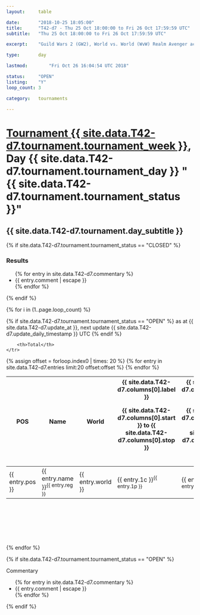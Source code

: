 ```yaml
---
layout: 	table

date: 		"2018-10-25 18:05:00"
title: 		"T42-d7 - Thu 25 Oct 18:00:00 to Fri 26 Oct 17:59:59 UTC"
subtitle: 	"Thu 25 Oct 18:00:00 to Fri 26 Oct 17:59:59 UTC"

excerpt:    "Guild Wars 2 (GW2), World vs. World (WvW) Realm Avenger achivement Tournament. \"Every Kill Counts\""

type:       day

lastmod: 		"Fri Oct 26 16:04:54 UTC 2018"

status:     "OPEN"
listing:    "Y"
loop_count: 3

category: 	tournaments

---
```

<div class="table_header">
    <h1><a href="{{ site.data.T42-d7.tournament.week_url }}">Tournament {{ site.data.T42-d7.tournament.tournament_week }}</a>, Day {{ site.data.T42-d7.tournament.tournament_day }} "{{ site.data.T42-d7.tournament.tournament_status }}"</h1>
    <h2>{{ site.data.T42-d7.tournament.day_subtitle }}</h2> 
</div>

{% if site.data.T42-d7.tournament.tournament_status == "CLOSED" %} 
<div class="commentary">
  <h3>Results</h3>
  <ul>
    {% for entry in site.data.T42-d7.commentary %}
    <li class="commentary_list">{{ entry.comment | escape }}</li>
    {% endfor %}
  </ul>
</div>
{% endif %}


{% for i in (1..page.loop_count) %}

{% if site.data.T42-d7.tournament.tournament_status == "OPEN" %} 
<span class="table_nextupdate">as at {{ site.data.T42-d7.update_at }}, next update {{ site.data.T42-d7.update_daily_timestamp }} UTC</span> 
{% endif %}

<table class="day_table">
  <colgroup>
    <col style="width:18px">
    <col style="width:55px">
    <col style="width:55px">
    <col style="width:12px">
    <col style="width:12px">
    <col style="width:12px">
    <col style="width:12px">
    <col style="width:12px">
    <col style="width:12px">
    <col style="width:12px">
    <col style="width:12px">
    <col style="width:12px">
    <col style="width:12px">
    <col style="width:12px">
    <col style="width:12px">
    <col style="width:12px">
    <col style="width:12px">
    <col style="width:12px">
    <col style="width:12px">
    <col style="width:12px">
    <col style="width:12px">
    <col style="width:12px">
    <col style="width:12px">
    <col style="width:12px">
    <col style="width:12px">
    <col style="width:12px">
    <col style="width:12px">
    <col style="width:18px">
  </colgroup>  
  <thead>
    <tr>
        <th>POS</th>
        <th class="AlignLeft">Name</th>
        <th class="AlignLeft">World</th>

<th><div class="label">{{ site.data.T42-d7.columns[0].label }}<p class="onhover">{{ site.data.T42-d7.columns[0].start }} to {{ site.data.T42-d7.columns[0].stop }}</p></div>​</th>
<th><div class="label">{{ site.data.T42-d7.columns[1].label }}<p class="onhover">{{ site.data.T42-d7.columns[1].start }} to {{ site.data.T42-d7.columns[1].stop }}</p></div>​</th>
<th><div class="label">{{ site.data.T42-d7.columns[2].label }}<p class="onhover">{{ site.data.T42-d7.columns[2].start }} to {{ site.data.T42-d7.columns[2].stop }}</p></div>​</th>
<th><div class="label">{{ site.data.T42-d7.columns[3].label }}<p class="onhover">{{ site.data.T42-d7.columns[3].start }} to {{ site.data.T42-d7.columns[3].stop }}</p></div>​</th>
<th><div class="label">{{ site.data.T42-d7.columns[4].label }}<p class="onhover">{{ site.data.T42-d7.columns[4].start }} to {{ site.data.T42-d7.columns[4].stop }}</p></div>​</th>
<th><div class="label">{{ site.data.T42-d7.columns[5].label }}<p class="onhover">{{ site.data.T42-d7.columns[5].start }} to {{ site.data.T42-d7.columns[5].stop }}</p></div>​</th>
<th><div class="label">{{ site.data.T42-d7.columns[6].label }}<p class="onhover">{{ site.data.T42-d7.columns[6].start }} to {{ site.data.T42-d7.columns[6].stop }}</p></div>​</th>
<th><div class="label">{{ site.data.T42-d7.columns[7].label }}<p class="onhover">{{ site.data.T42-d7.columns[7].start }} to {{ site.data.T42-d7.columns[7].stop }}</p></div>​</th>
<th><div class="label">{{ site.data.T42-d7.columns[8].label }}<p class="onhover">{{ site.data.T42-d7.columns[8].start }} to {{ site.data.T42-d7.columns[8].stop }}</p></div>​</th>
<th><div class="label">{{ site.data.T42-d7.columns[9].label }}<p class="onhover">{{ site.data.T42-d7.columns[9].start }} to {{ site.data.T42-d7.columns[9].stop }}</p></div>​</th>
<th><div class="label">{{ site.data.T42-d7.columns[10].label }}<p class="onhover">{{ site.data.T42-d7.columns[10].start }} to {{ site.data.T42-d7.columns[10].stop }}</p></div>​</th>

<th><div class="label">{{ site.data.T42-d7.columns[11].label }}<p class="onhover">{{ site.data.T42-d7.columns[11].start }} to {{ site.data.T42-d7.columns[11].stop }}</p></div>​</th>
<th><div class="label">{{ site.data.T42-d7.columns[12].label }}<p class="onhover">{{ site.data.T42-d7.columns[12].start }} to {{ site.data.T42-d7.columns[12].stop }}</p></div>​</th>
<th><div class="label">{{ site.data.T42-d7.columns[13].label }}<p class="onhover">{{ site.data.T42-d7.columns[13].start }} to {{ site.data.T42-d7.columns[13].stop }}</p></div>​</th>
<th><div class="label">{{ site.data.T42-d7.columns[14].label }}<p class="onhover">{{ site.data.T42-d7.columns[14].start }} to {{ site.data.T42-d7.columns[14].stop }}</p></div>​</th>
<th><div class="label">{{ site.data.T42-d7.columns[15].label }}<p class="onhover">{{ site.data.T42-d7.columns[15].start }} to {{ site.data.T42-d7.columns[15].stop }}</p></div>​</th>
<th><div class="label">{{ site.data.T42-d7.columns[16].label }}<p class="onhover">{{ site.data.T42-d7.columns[16].start }} to {{ site.data.T42-d7.columns[16].stop }}</p></div>​</th>
<th><div class="label">{{ site.data.T42-d7.columns[17].label }}<p class="onhover">{{ site.data.T42-d7.columns[17].start }} to {{ site.data.T42-d7.columns[17].stop }}</p></div>​</th>
<th><div class="label">{{ site.data.T42-d7.columns[18].label }}<p class="onhover">{{ site.data.T42-d7.columns[18].start }} to {{ site.data.T42-d7.columns[18].stop }}</p></div>​</th>
<th><div class="label">{{ site.data.T42-d7.columns[19].label }}<p class="onhover">{{ site.data.T42-d7.columns[19].start }} to {{ site.data.T42-d7.columns[19].stop }}</p></div>​</th>
<th><div class="label">{{ site.data.T42-d7.columns[20].label }}<p class="onhover">{{ site.data.T42-d7.columns[20].start }} to {{ site.data.T42-d7.columns[20].stop }}</p></div>​</th>

<th><div class="label">{{ site.data.T42-d7.columns[21].label }}<p class="onhover">{{ site.data.T42-d7.columns[21].start }} to {{ site.data.T42-d7.columns[21].stop }}</p></div>​</th>
<th><div class="label">{{ site.data.T42-d7.columns[22].label }}<p class="onhover">{{ site.data.T42-d7.columns[22].start }} to {{ site.data.T42-d7.columns[22].stop }}</p></div>​</th>
<th><div class="label">{{ site.data.T42-d7.columns[23].label }}<p class="onhover">{{ site.data.T42-d7.columns[23].start }} to {{ site.data.T42-d7.columns[23].stop }}</p></div>​</th>

        <th>Total</th>
    </tr>
  </thead>
  {% assign offset = forloop.index0 | times: 20 %}
<tbody>
{% for entry in site.data.T42-d7.entries limit:20 offset:offset %}
  <tr>
    <td class="pl{{ entry.pos }}">{{ entry.pos }}</td>
    <td class="AlignLeft">{{ entry.name }}<sup>{{ entry.reg }}</sup></td>
    <td class="AlignLeft">{{ entry.world }}</td>
    <td class="pl{{ entry.1p }}">{{ entry.1c }}<sup>{{ entry.1p }}</sup></td>
    <td class="pl{{ entry.2p }}">{{ entry.2c }}<sup>{{ entry.2p }}</sup></td>
    <td class="pl{{ entry.3p }}">{{ entry.3c }}<sup>{{ entry.3p }}</sup></td>
    <td class="pl{{ entry.4p }}">{{ entry.4c }}<sup>{{ entry.4p }}</sup></td>
    <td class="pl{{ entry.5p }}">{{ entry.5c }}<sup>{{ entry.5p }}</sup></td>
    <td class="pl{{ entry.6p }}">{{ entry.6c }}<sup>{{ entry.6p }}</sup></td>
    <td class="pl{{ entry.7p }}">{{ entry.7c }}<sup>{{ entry.7p }}</sup></td>
    <td class="pl{{ entry.8p }}">{{ entry.8c }}<sup>{{ entry.8p }}</sup></td>
    <td class="pl{{ entry.9p }}">{{ entry.9c }}<sup>{{ entry.9p }}</sup></td>
    <td class="pl{{ entry.10p }}">{{ entry.10c }}<sup>{{ entry.10p }}</sup></td>
    <td class="pl{{ entry.11p }}">{{ entry.11c }}<sup>{{ entry.11p }}</sup></td>
    <td class="pl{{ entry.12p }}">{{ entry.12c }}<sup>{{ entry.12p }}</sup></td>
    <td class="pl{{ entry.13p }}">{{ entry.13c }}<sup>{{ entry.13p }}</sup></td>
    <td class="pl{{ entry.14p }}">{{ entry.14c }}<sup>{{ entry.14p }}</sup></td>
    <td class="pl{{ entry.15p }}">{{ entry.15c }}<sup>{{ entry.15p }}</sup></td>
    <td class="pl{{ entry.16p }}">{{ entry.16c }}<sup>{{ entry.16p }}</sup></td>
    <td class="pl{{ entry.17p }}">{{ entry.17c }}<sup>{{ entry.17p }}</sup></td>
    <td class="pl{{ entry.18p }}">{{ entry.18c }}<sup>{{ entry.18p }}</sup></td>
    <td class="pl{{ entry.19p }}">{{ entry.19c }}<sup>{{ entry.19p }}</sup></td>
    <td class="pl{{ entry.20p }}">{{ entry.20c }}<sup>{{ entry.20p }}</sup></td>
    <td class="pl{{ entry.21p }}">{{ entry.21c }}<sup>{{ entry.21p }}</sup></td>
    <td class="pl{{ entry.22p }}">{{ entry.22c }}<sup>{{ entry.22p }}</sup></td>
    <td class="pl{{ entry.23p }}">{{ entry.23c }}<sup>{{ entry.23p }}</sup></td>
    <td class="pl{{ entry.24p }}">{{ entry.24c }}<sup>{{ entry.24p }}</sup></td>
    <td>{{ entry.total }}</td>
  </tr>
{% endfor %}  
</tbody>
</table>
<div class="leaderboard">
  <script async src="//pagead2.googlesyndication.com/pagead/js/adsbygoogle.js"></script>
  <!-- 728x90 -->
  <ins class="adsbygoogle"
       style="display:inline-block;width:728px;height:90px"
       data-ad-client="ca-pub-3274917281288240"
       data-ad-slot="3870538733"></ins>
  <script>
  (adsbygoogle = window.adsbygoogle || []).push({});
  </script>    
</div>
<br />
{% endfor %}

{% if site.data.T42-d7.tournament.tournament_status == "OPEN" %} 
<div class="commentary">
  <span class="commentary_title">Commentary</span>
  <ul>
    {% for entry in site.data.T42-d7.commentary %}
    <li class="commentary_list">{{ entry.comment | escape }}</li>
    {% endfor %}
  </ul>
</div>
{% endif %}


